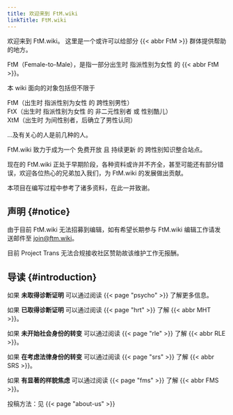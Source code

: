 ```yaml
---
title: 欢迎来到 FtM.wiki
linkTitle: FtM.wiki
---
```


欢迎来到 FtM.wiki。
这里是一个或许可以给部分 {{< abbr FtM >}} 群体提供帮助的地方。

FtM（Female-to-Male），是指一部分出生时 指派性别为女性 的 {{< abbr FtM >}}。

本 wiki 面向的对象包括但不限于

FtM（出生时 指派性别为女性 的 跨性别男性）\
FtX（出生时 指派性别为女性 的 非二元性别者 或 性别酷儿）\
XtM（出生时 为间性别者，后确立了男性认同）

…及有关心的人是前几种的人。

FtM.wiki 致力于成为一个 免费开放 且 持续更新 的 跨性别知识整合站点。

现在的 FtM.wiki 正处于早期阶段，各种资料或许并不齐全，甚至可能还有部分错误，欢迎各位热心的兄弟加入我们，为 FtM.wiki 的发展做出贡献。

本项目在编写过程中参考了诸多资料，在此一并致谢。

## 声明 {#notice}

由于目前 FtM.wiki 无法招募到编辑，如有希望长期参与 FtM.wiki 编辑工作请发送邮件至 <join@ftm.wiki>。

目前 Project Trans 无法合规接收社区赞助故该维护工作无报酬。

## 导读 {#introduction}

如果 **未取得诊断证明** 可以通过阅读 {{< page "psycho" >}} 了解更多信息。

如果 **已取得诊断证明** 可以通过阅读 {{< page "hrt" >}} 了解 {{< abbr MHT >}}。

如果 **未开始社会身份的转变** 可以通过阅读 {{< page "rle" >}} 了解 {{< abbr RLE >}}。

如果 **在考虑法律身份的转变** 可以通过阅读 {{< page "srs" >}} 了解 {{< abbr SRS >}}。

如果 **有显著的样貌焦虑** 可以通过阅读 {{< page "fms" >}} 了解 {{< abbr FMS >}}。

投稿方法：见 {{< page "about-us" >}}
